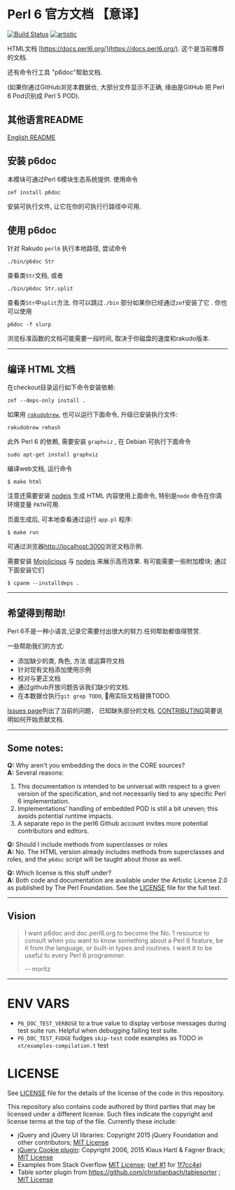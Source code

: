 # Perl 6 官方文档 【意译】

[![Build Status](https://travis-ci.org/perl6/doc.svg?branch=master)](https://travis-ci.org/perl6/doc) [![artistic](https://img.shields.io/badge/license-Artistic%202.0-blue.svg?style=flat)](https://opensource.org/licenses/Artistic-2.0)

HTML文档 [https://docs.perl6.org/](https://docs.perl6.org/).
这个是当前推荐的文档.

还有命令行工具 "p6doc"帮助文档.

(如果你通过GitHub浏览本数据仓, 大部分文件显示不正确,
缘由是GitHub 把 Perl 6 Pod识别成 Perl 5 POD).

## 其他语言README

[English README](README.md)

## 安装 p6doc

本模块可通过Perl 6模块生态系统提供. 使用命令

    zef install p6doc

安装可执行文件, 让它在你的可执行行路径中可用.

## 使用 p6doc

针对 Rakudo `perl6` 执行本地路径, 尝试命令

    ./bin/p6doc Str

查看类`Str`文档, 或者

    ./bin/p6doc Str.split

查看类`Str`中`split`方法. 你可以跳过`./bin` 部分如果你已经通过`zef`安装了它 . 你也可以使用

    p6doc -f slurp

浏览标准函数的文档可能需要一段时间, 取决于你磁盘的速度和rakudo版本.

-------

## 编译 HTML 文档

在checkout目录运行如下命令安装依赖:

    zef --deps-only install .

如果用 [`rakudobrew`](https://github.com/tadzik/rakudobrew), 也可以运行下面命令,
升级已安装执行文件:

    rakudobrew rehash

此外 Perl 6 的依赖, 需要安装 `graphviz` , 在 Debian 可执行下面命令

    sudo apt-get install graphviz

编译web文档, 运行命令

    $ make html

注意还需要安装 [nodejs](https://nodejs.org)
生成 HTML 内容使用上面命令, 特别是`node` 命令在你滴环境变量 `PATH`可用.

页面生成后, 可本地查看通过运行 `app.pl` 程序:

    $ make run

可通过浏览器[http://localhost:3000](http://localhost:3000)浏览文档示例.

需要安装 [Mojolicious](https://metacpan.org/pod/Mojolicious)
与 [nodejs](https://nodejs.org) 来展示高亮效果.
有可能需要一些附加模块; 通过下面安装它们

    $ cpanm --installdeps .

---------

## 希望得到帮助!

Perl 6不是一种小语言,记录它需要付出很大的努力.任何帮助都值得赞赏.

一些帮助我们的方式:

 * 添加缺少的类, 角色, 方法 或运算符文档
 * 针对现有文档添加使用示例
 * 校对与更正文档
 * 通过github开放问题告诉我们缺少的文档.
 * 在本数据仓执行`git grep TODO`, 用实际文档替换TODO.

[Issues page](https://github.com/perl6/doc/issues)列出了当前的问题，
已知缺失部分的文档, [CONTRIBUTING](CONTRIBUTING.md)简要说明如何开始贡献文档.

--------

## Some notes:

**Q:** Why aren't you embedding the docs in the CORE sources?<br>
**A:** Several reasons:

  1. This documentation is intended to be universal with
     respect to a given version of the specification,
     and not necessarily tied to any specific Perl 6
     implementation.
  2. Implementations' handling of embedded POD is still
     a bit uneven; this avoids potential runtime impacts.
  3. A separate repo in the perl6 Github account invites
     more potential contributors and editors.

**Q:** Should I include methods from superclasses or roles<br>
**A:** No. The HTML version already includes methods from superclasses and
       roles, and the `p6doc` script will be taught about those as well.

**Q:** Which license is this stuff under?<br>
**A:** Both code and documentation are available under the Artistic License 2.0
       as published by The Perl Foundation. See the [LICENSE](LICENSE) file for the full
       text.

--------

## Vision

> I want p6doc and doc.perl6.org to become the No. 1 resource to consult
> when you want to know something about a Perl 6 feature, be it from the
> language, or built-in types and routines. I want it to be useful to every
> Perl 6 programmer.
>
>    -- moritz

--------

# ENV VARS

- `P6_DOC_TEST_VERBOSE` to a true value to display verbose messages during test suite run.
Helpful when debugging failing test suite.
- `P6_DOC_TEST_FUDGE` fudges `skip-test` code examples as TODO in `xt/examples-compilation.t` test

# LICENSE

See [LICENSE](LICENSE) file for the details of the license of the code in this repository.

This repository also contains code authored by third parties that may be licensed under a different license. Such
files indicate the copyright and license terms at the top of the file. Currently these include:

* jQuery and jQuery UI libraries: Copyright 2015 jQuery Foundation and other contributors; [MIT License](http://creativecommons.org/licenses/MIT)
* [jQuery Cookie plugin](https://github.com/js-cookie/js-cookie):
  Copyright 2006, 2015 Klaus Hartl & Fagner Brack;
  [MIT License](http://creativecommons.org/licenses/MIT)
* Examples from Stack Overflow [MIT License](http://creativecommons.org/licenses/MIT); ([ref #1](http://stackoverflow.com/a/43669837/215487) for [1f7cc4e](https://github.com/perl6/doc/commit/1f7cc4efa0da38b5a9bf544c9b13cc335f87f7f6))
* Table sorter plugin from https://github.com/christianbach/tablesorter ;
  [MIT License](http://creativecommons.org/licenses/MIT)

